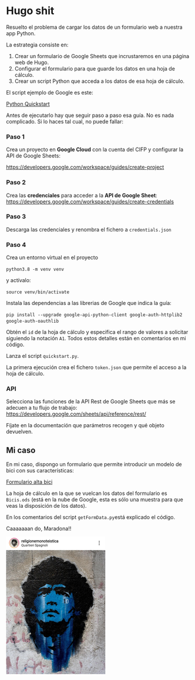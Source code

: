 # Hugo shit

Resuelto el problema de cargar los datos de un formulario web a nuestra app Python.

La estrategia consiste en:
 1. Crear un formulario de Google Sheets que  incrustaremos en una página web de Hugo.
 2. Configurar el formulario para que guarde los datos en una hoja de cálculo.
 3. Crear un script Python que acceda a los datos de esa hoja de cálculo.

El script ejemplo de Google es este: 

[Python Quickstart](https://developers.google.com/sheets/api/quickstart/python "Python Quickstart")

Antes de ejecutarlo hay que seguir paso a paso esa guía. No es nada complicado. Si lo haces tal cual, no puede fallar:

### Paso 1
Crea un proyecto en **Google Cloud** con la cuenta del CIFP y configurar la API de Google Sheets:

https://developers.google.com/workspace/guides/create-project 

### Paso 2
Crea las **credenciales** para acceder a la **API de Google Sheet**:
https://developers.google.com/workspace/guides/create-credentials

### Paso 3
Descarga las credenciales y renombra el fichero a `credentials.json`

### Paso 4
Crea un entorno virtual en el proyecto

`python3.8 -m venv venv`

y actívalo:

`source venv/bin/activate`

Instala las dependencias a las librerias de Google que indica la guía:

`pip install --upgrade google-api-python-client google-auth-httplib2 google-auth-oauthlib`

Obtén el `id` de la hoja de cálculo y especifica el rango de valores a solicitar siguiendo la notación `A1`. Todos estos detalles están en comentarios en mi código.

Lanza el script `quickstart.py`. 

La primera ejecución crea el fichero `token.json` que permite el acceso a la hoja de cálculo.

### API 
Selecciona las funciones de la API Rest de Google Sheets que más se adecuen a tu flujo de trabajo:
https://developers.google.com/sheets/api/reference/rest/

Fíjate en la documentación que parámetros recogen y qué objeto devuelven.

## Mi caso
En mi caso, dispongo un formulario que permite introducir un modelo de bici con sus características:

[Formulario alta bici](https://docs.google.com/forms/d/e/1FAIpQLSc3H8aE0YD6kwNePHEBuySMGxztKvDdMOG63OcO8aFFL2f2nQ/viewform "Form")

La hoja de cálculo en la que se vuelcan los datos del formulario es `Bicis.ods` (está en la nube de Google, esta es sólo una muestra para que veas la disposición de los datos).

En los comentarios del script `getFormData.py`está explicado el código.

Caaaaaaan do, Maradona!!

![Diegol](./resources/diegol.png "https://www.instagram.com/religionemonoteistica/")
